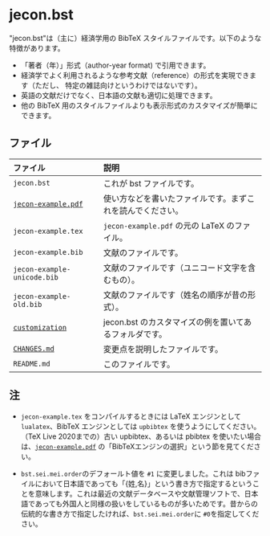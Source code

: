 <!--
Filename:       README.md
Author:         Shiro Takeda
e-mail          <shiro.takeda@gmail.com>
First-written:  <2006/12/04>
Time-stamp:     <2021-09-13 12:22:35 st>
-->

jecon.bst
==============================

"jecon.bst"は（主に）経済学用の BibTeX スタイルファイルです。以下のような特徴があります。

* 「著者（年）」形式（author-year format) で引用できます。
*  経済学でよく利用されるような参考文献（reference）の形式を実現できます（ただし、
  特定の雑誌向けというわけではないです）。
* 英語の文献だけでなく、日本語の文献も適切に処理できます。
* 他の BibTeX 用のスタイルファイルよりも表示形式のカスタマイズが簡単にできます。


## ファイル

| ファイル                                 | 説明                                                       |
|:-----------------------------------------|:-----------------------------------------------------------|
| `jecon.bst`                              | これが bst ファイルです。                                  |
| [`jecon-example.pdf`](jecon-example.pdf) | 使い方などを書いたファイルです。まずこれを読んでください。 |
| `jecon-example.tex`                      | `jecon-example.pdf` の元の LaTeX のファイル。              |
| `jecon-example.bib`                      | 文献のファイルです。                                       |
| `jecon-example-unicode.bib`              | 文献のファイルです（ユニコード文字を含むもの）。           |
| `jecon-example-old.bib`                  | 文献のファイルです（姓名の順序が昔の形式）。               |
| [`customization`](customization)         | jecon.bst のカスタマイズの例を置いてあるフォルダです。     |
| [`CHANGES.md`](CHANGES.md)               | 変更点を説明したファイルです。                             |
| `README.md`                              | このファイルです。                                         |

## 注

* `jecon-example.tex` をコンパイルするときには LaTeX エンジンとして `lualatex`、BibTeX エンジンとしては `upbibtex` を使うようにしてください。（TeX Live 2020までの）古い upbibtex、あるいは pbibtex を使いたい場合は、[`jecon-example.pdf`](jecon-example.pdf) の「BibTeXエンジンの選択」という節を見てください。


* `bst.sei.mei.order`のデフォールト値を `#1` に変更しました。これは bibファイルにおいて日本語であっても「{姓,名}」という書き方で指定するということを意味します。これは最近の文献データベースや文献管理ソフトで、日本語であっても外国人と同様の扱いをしているものが多いためです。昔からの伝統的な書き方で指定したければ、`bst.sei.mei.order`に `#0`を指定してください。



<!--
--------------------
Local Variables:
mode: markdown
fill-column: 80
coding: utf-8-dos
End:
-->

